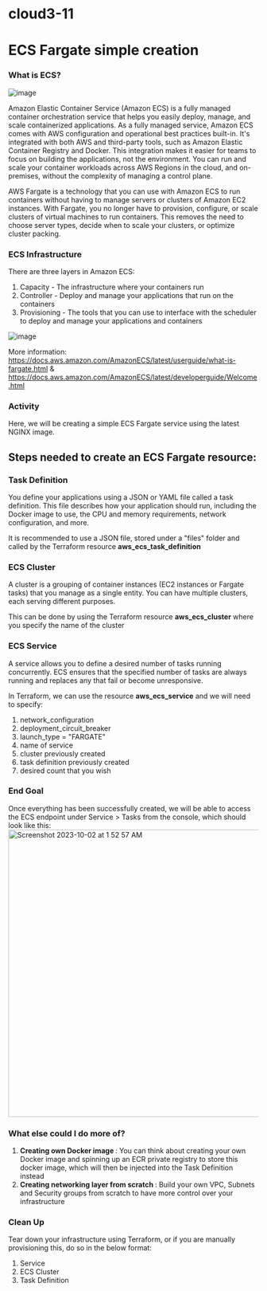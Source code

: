 # cloud3-11

# ECS Fargate simple creation


### What is ECS? 
![image](https://github.com/luqmannnn/ecs-fargate/assets/9068525/dd4608c3-5f42-48f0-9d69-73c73d872d4a)

Amazon Elastic Container Service (Amazon ECS) is a fully managed container orchestration service that helps you easily deploy, manage, and scale containerized applications. As a fully managed service, Amazon ECS comes with AWS configuration and operational best practices built-in. It's integrated with both AWS and third-party tools, such as Amazon Elastic Container Registry and Docker. This integration makes it easier for teams to focus on building the applications, not the environment. You can run and scale your container workloads across AWS Regions in the cloud, and on-premises, without the complexity of managing a control plane.

AWS Fargate is a technology that you can use with Amazon ECS to run containers without having to manage servers or clusters of Amazon EC2 instances. With Fargate, you no longer have to provision, configure, or scale clusters of virtual machines to run containers. This removes the need to choose server types, decide when to scale your clusters, or optimize cluster packing.

### ECS Infrastructure
There are three layers in Amazon ECS:

1. Capacity - The infrastructure where your containers run
2. Controller - Deploy and manage your applications that run on the containers
3. Provisioning - The tools that you can use to interface with the scheduler to deploy and manage your applications and containers

![image](https://github.com/luqmannnn/ecs-fargate/assets/9068525/6bee02a3-0d3a-4bf1-becf-c700f62aa5fb)


More information: https://docs.aws.amazon.com/AmazonECS/latest/userguide/what-is-fargate.html & https://docs.aws.amazon.com/AmazonECS/latest/developerguide/Welcome.html

### Activity
Here, we will be creating a simple ECS Fargate service using the latest NGINX image.

## Steps needed to create an ECS Fargate resource:

### Task Definition
You define your applications using a JSON or YAML file called a task definition. This file describes how your application should run, including the Docker image to use, the CPU and memory requirements, network configuration, and more.

It is recommended to use a JSON file, stored under a "files" folder and called by the Terraform resource <b>aws_ecs_task_definition</b>

### ECS Cluster
A cluster is a grouping of container instances (EC2 instances or Fargate tasks) that you manage as a single entity. You can have multiple clusters, each serving different purposes.

This can be done by using the Terraform resource <b>aws_ecs_cluster</b> where you specify the name of the cluster

### ECS Service
A service allows you to define a desired number of tasks running concurrently. ECS ensures that the specified number of tasks are always running and replaces any that fail or become unresponsive.

In Terraform, we can use the resource <b>aws_ecs_service</b> and we will need to specify:
1. network_configuration
2. deployment_circuit_breaker
3. launch_type = "FARGATE"
4. name of service
5. cluster previously created
6. task definition previously created
7. desired count that you wish

### End Goal
Once everything has been successfully created, we will be able to access the ECS endpoint under Service > Tasks from the console, which should look like this:
<img width="577" alt="Screenshot 2023-10-02 at 1 52 57 AM" src="https://github.com/luqmannnn/ecs-fargate/assets/9068525/51da93d5-324d-4a8f-b690-0d521cf0f775">


### What else could I do more of?
1. <b> Creating own Docker image </b>: You can think about creating your own Docker image and spinning up an ECR private registry to store this docker image, which will then be injected into the Task Definition instead
2. <b> Creating networking layer from scratch </b>: Build your own VPC, Subnets and Security groups from scratch to have more control over your infrastructure

### Clean Up
Tear down your infrastructure using Terraform, or if you are manually provisioning this, do so in the below format:
1. Service
2. ECS Cluster
3. Task Definition
